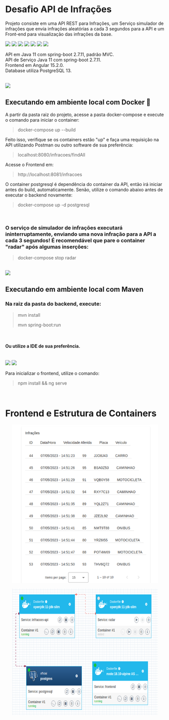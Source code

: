 # Desafio API de Infrações
Projeto consiste em uma API REST para Infrações, um Serviço simulador de infrações que envia infrações aleatórias a cada 3 segundos para a API e um Front-end para visualização das infrações da base.
</br>

<img src="https://img.shields.io/badge/Java-ED8B00?style=for-the-badge&logo=java&logoColor=white"/>
<img src="https://img.shields.io/badge/Spring_Boot-F2F4F9?style=for-the-badge&logo=spring-boot"/>
<img src="https://img.shields.io/badge/apache_maven-C71A36?style=for-the-badge&logo=apachemaven&logoColor=white"/>
<img src="https://img.shields.io/badge/npm-CB3837?style=for-the-badge&logo=npm&logoColor=white"/>
<img src="https://img.shields.io/badge/Angular-DD0031?style=for-the-badge&logo=angular&logoColor=white"/>
<img src="https://img.shields.io/badge/PostgeSQL-003545?style=for-the-badge&logo=postgre&logoColor=white"/>
<img src="https://img.shields.io/badge/Docker-2CA5E0?style=for-the-badge&logo=docker&logoColor=white"/>

API em Java 11 com spring-boot 2.7.11, padrão MVC.</br>
API de Serviço Java 11 com spring-boot 2.7.11.</br>
Frontend em Angular 15.2.0.</br>
Database utiliza PostgreSQL 13.</br>

</br>
<img src="https://img.shields.io/badge/Docker-2CA5E0?style=for-the-badge&logo=docker&logoColor=white"/></br>

## Executando em ambiente local com Docker 🐋
A partir da pasta raiz do projeto, acesse a pasta docker-compose e execute o comando para iniciar o container:
> docker-compose up --build
>

Feito isso, verifique se os containers estão "up" e faça uma requisição na API utilizando Postman ou outro software de sua preferência:
> localhost:8080/infracoes/findAll
>

Acesse o Frontend em:
> http://localhost:8081/infracoes
>

O container postgresql é dependência do container da API, então irá iniciar antes do build, automaticamente.
Senão, utilize o comando abaixo antes de executar o backend novamente:
> docker-compose up -d postgresql
>

</br>

### O serviço de simulador de infrações executará ininterruptamente, enviando uma nova infração para a API a cada 3 segundos! É recomendável que pare o container "radar" após algumas inserções:
> docker-compose stop radar
>

</br>
<img src="https://img.shields.io/badge/apache_maven-C71A36?style=for-the-badge&logo=apachemaven&logoColor=white"/></br>

## Executando em ambiente local com Maven
### Na raiz da pasta do backend, execute:
> mvn install
>
> mvn spring-boot:run 
> 

</br>

#### Ou utilize a IDE de sua preferência.

</br>

<img src="https://img.shields.io/badge/Angular-DD0031?style=for-the-badge&logo=angular&logoColor=white"/>
<img src="https://img.shields.io/badge/npm-CB3837?style=for-the-badge&logo=npm&logoColor=white"/></br>

Para inicializar o frontend, utilize o comando:
> npm install && ng serve 
>

</br>

# Frontend e Estrutura de Containers

<p align="center">
  <img width="460" height="500" src="frontend/src/assets/screen.png">
</p>

<p align="center">
  <img width="460" height="400" src="frontend/src/assets/docker.png">
</p>
